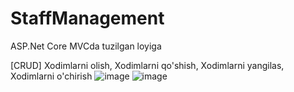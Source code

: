 # StaffManagement
ASP.Net Core MVCda tuzilgan loyiga

[CRUD]
Xodimlarni olish,
Xodimlarni qo'shish,
Xodimlarni yangilas,
Xodimlarni o'chirish
![image](https://github.com/xayotbeki/StaffCRUD/assets/123975768/cf0e10c2-c828-4a42-b409-cf21e3ca2f8c)
![image](https://github.com/xayotbeki/StaffCRUD/assets/123975768/7cea2373-bef8-4f53-8d62-dea6e8ab171a)

